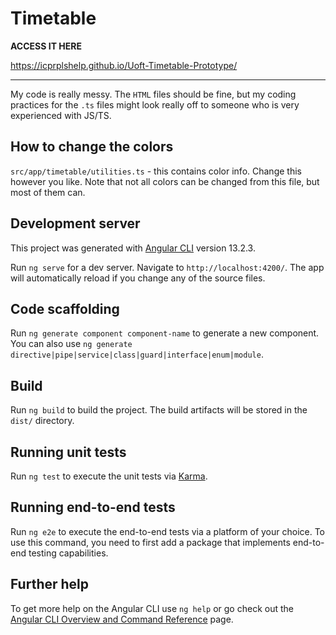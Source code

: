 # Timetable
**ACCESS IT HERE**

https://icprplshelp.github.io/Uoft-Timetable-Prototype/


---

My code is really messy. The `HTML` files should be fine,
but my coding practices for the `.ts` files might
look really off to someone who is very experienced with JS/TS.

## How to change the colors

`src/app/timetable/utilities.ts` - this contains color info. Change this however you like. Note that not all colors can be changed from this file, but most of them can.

## Development server

This project was generated with [Angular CLI](https://github.com/angular/angular-cli) version 13.2.3.

Run `ng serve` for a dev server. Navigate to `http://localhost:4200/`. The app will automatically reload if you change any of the source files.

## Code scaffolding

Run `ng generate component component-name` to generate a new component. You can also use `ng generate directive|pipe|service|class|guard|interface|enum|module`.

## Build

Run `ng build` to build the project. The build artifacts will be stored in the `dist/` directory.

## Running unit tests

Run `ng test` to execute the unit tests via [Karma](https://karma-runner.github.io).

## Running end-to-end tests

Run `ng e2e` to execute the end-to-end tests via a platform of your choice. To use this command, you need to first add a package that implements end-to-end testing capabilities.

## Further help

To get more help on the Angular CLI use `ng help` or go check out the [Angular CLI Overview and Command Reference](https://angular.io/cli) page.
